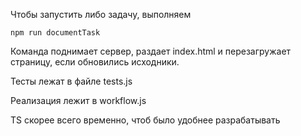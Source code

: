 Чтобы запустить либо задачу, выполняем
```
npm run documentTask
```

Команда поднимает сервер, раздает index.html и перезагружает страницу, если обновились исходники.

Тесты лежат в файле tests.js

Реализация лежит в workflow.js

TS скорее всего временно, чтоб было удобнее разрабатывать

